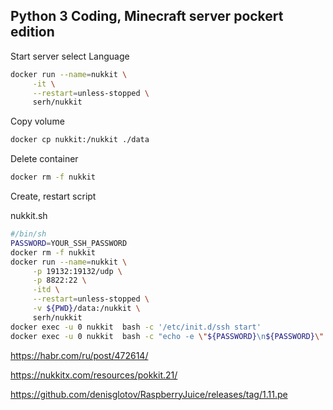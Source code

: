 ## Python 3 Coding, Minecraft server pockert edition


Start server select Language

```sh
docker run --name=nukkit \
     -it \
     --restart=unless-stopped \
     serh/nukkit
 ```
 

Copy volume

```sh
docker cp nukkit:/nukkit ./data
 ```
 
Delete container
 
```sh
docker rm -f nukkit
```

Create, restart script

nukkit.sh

```sh
#/bin/sh
PASSWORD=YOUR_SSH_PASSWORD
docker rm -f nukkit
docker run --name=nukkit \
     -p 19132:19132/udp \
     -p 8822:22 \
     -itd \
     --restart=unless-stopped \
     -v ${PWD}/data:/nukkit \
     serh/nukkit
docker exec -u 0 nukkit  bash -c '/etc/init.d/ssh start'
docker exec -u 0 nukkit  bash -c "echo -e \"${PASSWORD}\n${PASSWORD}\" | passwd nukkit"
```


https://habr.com/ru/post/472614/

https://nukkitx.com/resources/pokkit.21/

https://github.com/denisglotov/RaspberryJuice/releases/tag/1.11.pe


